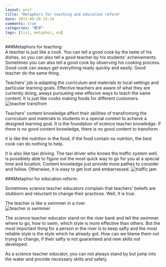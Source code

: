 ```yaml
---
layout: post
title: "Metaphors for teaching and education reform"
date: 2013-09-20 23:18
comments: true
categories: "教学"
tags: [list, metaphor, en]
---
```

###Metaphors for teaching:  
A teacher is just like a cook. You can tell a good cook by the taste of his dishes, so you can also tell a good teacher by his students' acheivements. Sometimes you can also tell a good cook by observing his cooking process. Good cook can aways get everything ready quickly and easily. Good teacher do the same thing.  

Teachers' job is adapting the curriculum and materials to local settings and particular learning goals. Effective teachers are aware of what they are currently doing, aways pursueing new effecive ways to teach the same content. It is just like cooks making foods for different customers.    
![teacher transfrom](https://raw.github.com/lukezhg/Freyja/master/teacher-transform.png)  
<!--more-->  
Teachers' content knowledge affect their abilities of transfroming the curriculum and materials to students in a special context to acheive a designed learning goal. It is the foundation of science teacher knowledge. If there is no good content knowledge, there is no good content to transform.

It is like the nutrition in the food, if the food contain no nutriton, the best cook can do nothing to help.  

It is also like taxi driving. The taxi driver who knows the traffic system well, is possiblely able to figure out the most quick way to go for you at a special time and location. Content knowledge just provide more pathes to consider and follow. Otherwise, it is easy to get lost and embarrassed.
![traffic jam](https://raw.github.com/lukezhg/Freyja/master/traffic-jam.png)  

###Metaphor for education reform:  

Sometimes science teacher educators complain that teachers' beliefs are stubborn and reluctant to change their practices. Well, It is true.  

The teacher is like a swimmer in a river.   
![teacher is swimmer](https://raw.github.com/lukezhg/Freyja/master/teacher-is-swimmer.png)  

The science teacher educator stand on the river bank and tell the swimmer where to go, how to swim, which style is more effective than others. But the most important thing for a person in the river is to keep safty and the most reliable style is the style which he already got. How can we blame them not trying to change, if their safty is not guaranteed and new skills not developed.  

As a science teacher educator, you can not always stand by but jump into the water and provide necessary skills and safety.  